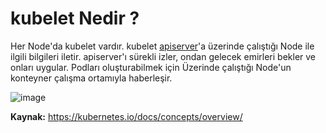 # kubelet Nedir ?

Her Node'da kubelet vardır. kubelet [apiserver](https://github.com/hae-shin/kubernetes-cluster/blob/main/d%C3%B6k%C3%BCmanlar/kube-apiserver.md)'a üzerinde çalıştığı Node ile ilgili bilgileri iletir. apiserver'ı sürekli izler, ondan gelecek emirleri bekler ve onları uygular. Podları oluşturabilmek için Üzerinde çalıştığı Node'un konteyner çalışma ortamıyla haberleşir.


![image](https://user-images.githubusercontent.com/116150600/202446806-18d1cf19-1d86-4ddf-83e8-5991497dc914.png)

**Kaynak:** https://kubernetes.io/docs/concepts/overview/
